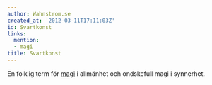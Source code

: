 ```yaml
---
author: Wahnstrom.se
created_at: '2012-03-11T17:11:03Z'
id: Svartkonst
links:
  mention:
  - magi
title: Svartkonst
---
```


En folklig term för [magi] i allmänhet och ondskefull magi i synnerhet.

  [magi]: magi